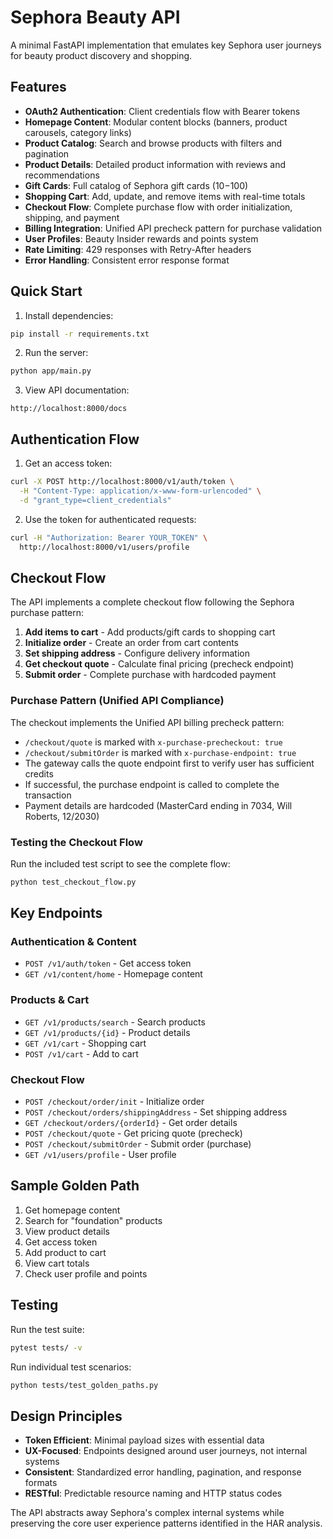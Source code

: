 # Sephora Beauty API

A minimal FastAPI implementation that emulates key Sephora user journeys for beauty product discovery and shopping.

## Features

- **OAuth2 Authentication**: Client credentials flow with Bearer tokens
- **Homepage Content**: Modular content blocks (banners, product carousels, category links)
- **Product Catalog**: Search and browse products with filters and pagination
- **Product Details**: Detailed product information with reviews and recommendations
- **Gift Cards**: Full catalog of Sephora gift cards ($10-$100)
- **Shopping Cart**: Add, update, and remove items with real-time totals
- **Checkout Flow**: Complete purchase flow with order initialization, shipping, and payment
- **Billing Integration**: Unified API precheck pattern for purchase validation
- **User Profiles**: Beauty Insider rewards and points system
- **Rate Limiting**: 429 responses with Retry-After headers
- **Error Handling**: Consistent error response format

## Quick Start

1. Install dependencies:
```bash
pip install -r requirements.txt
```

2. Run the server:
```bash
python app/main.py
```

3. View API documentation:
```
http://localhost:8000/docs
```

## Authentication Flow

1. Get an access token:
```bash
curl -X POST http://localhost:8000/v1/auth/token \
  -H "Content-Type: application/x-www-form-urlencoded" \
  -d "grant_type=client_credentials"
```

2. Use the token for authenticated requests:
```bash
curl -H "Authorization: Bearer YOUR_TOKEN" \
  http://localhost:8000/v1/users/profile
```

## Checkout Flow

The API implements a complete checkout flow following the Sephora purchase pattern:

1. **Add items to cart** - Add products/gift cards to shopping cart
2. **Initialize order** - Create an order from cart contents
3. **Set shipping address** - Configure delivery information  
4. **Get checkout quote** - Calculate final pricing (precheck endpoint)
5. **Submit order** - Complete purchase with hardcoded payment

### Purchase Pattern (Unified API Compliance)

The checkout implements the Unified API billing precheck pattern:
- `/checkout/quote` is marked with `x-purchase-precheckout: true`
- `/checkout/submitOrder` is marked with `x-purchase-endpoint: true`
- The gateway calls the quote endpoint first to verify user has sufficient credits
- If successful, the purchase endpoint is called to complete the transaction
- Payment details are hardcoded (MasterCard ending in 7034, Will Roberts, 12/2030)

### Testing the Checkout Flow

Run the included test script to see the complete flow:
```bash
python test_checkout_flow.py
```

## Key Endpoints

### Authentication & Content
- `POST /v1/auth/token` - Get access token
- `GET /v1/content/home` - Homepage content

### Products & Cart
- `GET /v1/products/search` - Search products
- `GET /v1/products/{id}` - Product details
- `GET /v1/cart` - Shopping cart
- `POST /v1/cart` - Add to cart

### Checkout Flow
- `POST /checkout/order/init` - Initialize order
- `POST /checkout/orders/shippingAddress` - Set shipping address
- `GET /checkout/orders/{orderId}` - Get order details
- `POST /checkout/quote` - Get pricing quote (precheck)
- `POST /checkout/submitOrder` - Submit order (purchase)
- `GET /v1/users/profile` - User profile

## Sample Golden Path

1. Get homepage content
2. Search for "foundation" products
3. View product details
4. Get access token
5. Add product to cart
6. View cart totals
7. Check user profile and points

## Testing

Run the test suite:
```bash
pytest tests/ -v
```

Run individual test scenarios:
```bash
python tests/test_golden_paths.py
```

## Design Principles

- **Token Efficient**: Minimal payload sizes with essential data
- **UX-Focused**: Endpoints designed around user journeys, not internal systems
- **Consistent**: Standardized error handling, pagination, and response formats
- **RESTful**: Predictable resource naming and HTTP status codes

The API abstracts away Sephora's complex internal systems while preserving the core user experience patterns identified in the HAR analysis.

